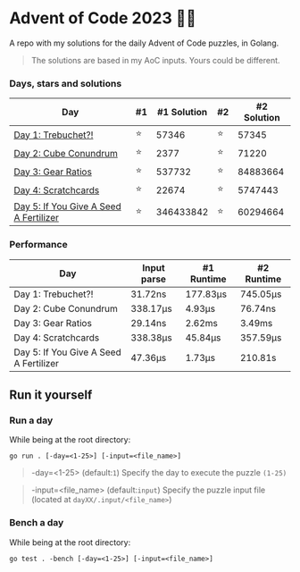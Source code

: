 # Advent of Code 2023 🎄🎁
A repo with my solutions for the daily Advent of Code puzzles, in Golang.

> The solutions are based in my AoC inputs. Yours could be different.

### Days, stars and solutions 
| Day                                                       | #1 | #1 Solution | #2 | #2 Solution |
|-----------------------------------------------------------|----|-------------|----|-------------|
| [Day 1: Trebuchet?!](day-01/main.go)                      | ⭐ | 57346      | ⭐ | 57345       |
| [Day 2: Cube Conundrum](day-02/main.go)                   | ⭐ | 2377       | ⭐ | 71220       |
| [Day 3: Gear Ratios](day-03/main.go)                     	| ⭐ | 537732     | ⭐ | 84883664    |
| [Day 4: Scratchcards](day-04/main.go)                    	| ⭐ | 22674      | ⭐ | 5747443     |
| [Day 5: If You Give A Seed A Fertilizer](day-05/main.go)  | ⭐ | 346433842  | ⭐ | 60294664    |

### Performance
| Day                                    | Input parse | #1 Runtime | #2 Runtime |
|----------------------------------------|-------------|------------|------------|
| Day 1: Trebuchet?!                     | 31.72ns     | 177.83μs   | 745.05μs   |
| Day 2: Cube Conundrum                  | 338.17μs    | 4.93μs     | 76.74ns    |
| Day 3: Gear Ratios                     | 29.14ns     | 2.62ms     | 3.49ms     |
| Day 4: Scratchcards                    | 338.38μs    | 45.84μs    | 357.59μs   |
| Day 5: If You Give A Seed A Fertilizer | 47.36μs     | 1.73μs     | 210.81s    |

## Run it yourself
### Run a day 
While being at the root directory:
```
go run . [-day=<1-25>] [-input=<file_name>]
```
> -day=<1-25> (default:`1`) Specify the day to execute the puzzle `(1-25)`

> -input=<file_name> (default:`input`) Specify the puzzle input file (located at `dayXX/.input/<file_name>`)
### Bench a day
While being at the root directory:
```
go test . -bench [-day=<1-25>] [-input=<file_name>]
```
